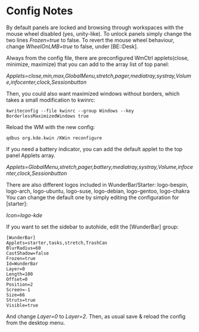Config Notes
====

By default panels are locked and browsing through workspaces with the mouse wheel disabled (yes, unity-like). 
To unlock panels simply change the two lines *Frozen=true* to false. 
To revert the mouse wheel behaviour, change *WheelOnLMB=true* to false, under [BE::Desk]. 

Always from the config file, there are preconfigured WmCtrl applets(close, minimize, maximize) that you can add to the array list of top panel: 

*Applets=close,min,max,GlobalMenu,stretch,pager,mediatray,systray,Volume,infocenter,clock,Sessionbutton*

Then, you could also want maximized windows without borders, which takes a small modification to kwinrc:

    kwriteconfig --file kwinrc --group Windows --key BorderlessMaximizedWindows true
    
Reload the WM with the new config:

    qdbus org.kde.kwin /KWin reconfigure
    
If you need a battery indicator, you can add the default applet to the top panel Applets array.

*Applets=GlobalMenu,stretch,pager,battery,mediatray,systray,Volume,infocenter,clock,Sessionbutton*

There are also different logos included in WunderBar/Starter:
logo-bespin, logo-arch, logo-ubuntu, logo-suse, logo-debian, logo-gentoo, logo-chakra
You can change the default one by simply editing the configuration for [starter]:

*Icon=logo-kde*

If you want to set the sidebar to autohide, edit the [WunderBar] group:

    [WunderBar]
    Applets=starter,tasks,stretch,TrashCan
    BlurRadius=60
    CastShadow=false
    Frozen=true
    Id=WunderBar
    Layer=0
    Length=100
    Offset=0
    Position=2
    Screen=-1
    Size=66
    Struts=true
    Visible=true
    
And change *Layer=0* to *Layer=2*. Then, as usual save & reload the config from the desktop menu.
